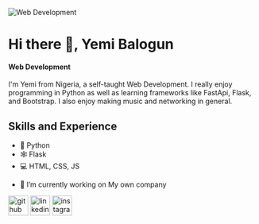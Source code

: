 ![Web Development ](https://media.licdn.com/dms/image/C5616AQFXtq3HdDJ6Iw/profile-displaybackgroundimage-shrink_350_1400/0/1638748634493?e=1682553600&v=beta&t=3spQvKUqQ3OYYn9eZrNwbhH9_gqgkAoX4unSvQu2U9A)

# Hi there 👋, Yemi Balogun
#### Web Development 

I'm Yemi from Nigeria, a self-taught Web Development. I really enjoy programming in Python as well as learning frameworks like FastApi, Flask, and Bootstrap. I also enjoy making music and networking in general.

## Skills and Experience
* 🐍 Python
* 🕸 Flask
* 💻 HTML, CSS, JS

- 🔭 I’m currently working on My own company 

[<img src='https://cdn.jsdelivr.net/npm/simple-icons@3.0.1/icons/github.svg' alt='github' height='40'>](https://github.com/yemibalogun)  [<img src='https://cdn.jsdelivr.net/npm/simple-icons@3.0.1/icons/linkedin.svg' alt='linkedin' height='40'>](https://www.linkedin.com/in/olayemi-balogun/)  [<img src='https://cdn.jsdelivr.net/npm/simple-icons@3.0.1/icons/instagram.svg' alt='instagram' height='40'>](https://www.instagram.com/yemibalogun/)  



